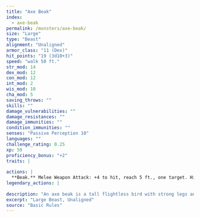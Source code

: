 ```yaml
---
title: "Axe Beak"
index:
  - axe-beak
permalink: /monsters/axe-beak/
size: "Large"
type: "Beast"
alignment: "Unaligned"
armor_class: "11 (Dex)"
hit_points: "19 (3d10+3)"
speed: "walk 50 ft."
str_mod: 14
dex_mod: 12
con_mod: 12
int_mod: 2
wis_mod: 10
cha_mod: 5
saving_throws: ""
skills: ""
damage_vulnerabilities: ""
damage_resistances: ""
damage_immunities: ""
condition_immunities: ""
senses: "Passive Perception 10"
languages: ""
challenge_rating: 0.25
xp: 50
proficiency_bonus: "+2"
traits: |
  
actions: |
  **Beak.** Melee Weapon Attack: +4 to hit, reach 5 ft., one target. Hit: 6 (1d8 + 2) slashing damage.  
legendary_actions: |
  
description: "An axe beak is a tall flightless bird with strong legs and a heavy, wedge-shaped beak. It has a nasty disposition and tends to attack any unfamiliar creature that wanders too close."
excerpt: "Large Beast, Unaligned"
source: "Basic Rules"
---
```

